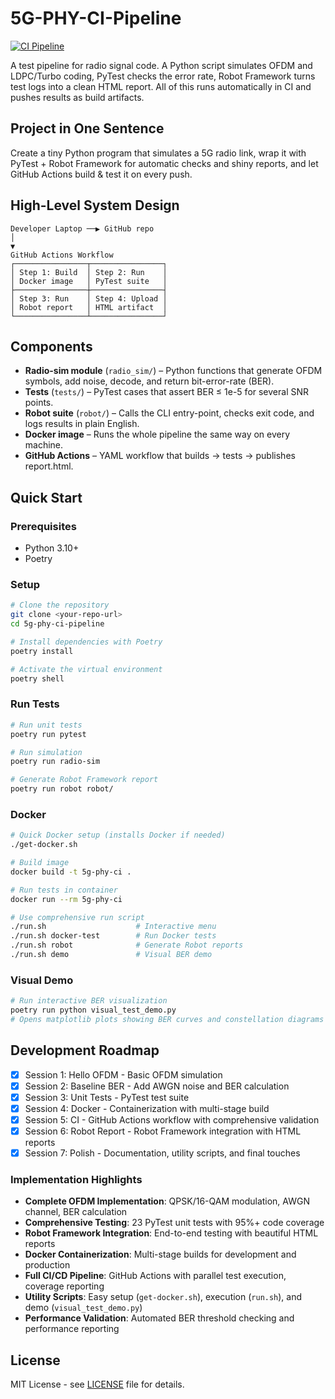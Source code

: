 # 5G-PHY-CI-Pipeline

[![CI Pipeline](https://github.com/lejrn/5g-phy-ci-pipeline/actions/workflows/ci.yml/badge.svg)](https://github.com/lejrn/5g-phy-ci-pipeline/actions/workflows/ci.yml)

A test pipeline for radio signal code. A Python script simulates OFDM and LDPC/Turbo coding, PyTest checks the error rate, Robot Framework turns test logs into a clean HTML report. All of this runs automatically in CI and pushes results as build artifacts.

## Project in One Sentence
Create a tiny Python program that simulates a 5G radio link, wrap it with PyTest + Robot Framework for automatic checks and shiny reports, and let GitHub Actions build & test it on every push.

## High-Level System Design

```
Developer Laptop ──▶ GitHub repo
│
▼
GitHub Actions Workflow
┌────────────────┬────────────────┐
│ Step 1: Build  │ Step 2: Run    │
│ Docker image   │ PyTest suite   │
├────────────────┼────────────────┤
│ Step 3: Run    │ Step 4: Upload │
│ Robot report   │ HTML artifact  │
└────────────────┴────────────────┘
```

## Components

- **Radio-sim module** (`radio_sim/`) – Python functions that generate OFDM symbols, add noise, decode, and return bit-error-rate (BER).
- **Tests** (`tests/`) – PyTest cases that assert BER ≤ 1e-5 for several SNR points.
- **Robot suite** (`robot/`) – Calls the CLI entry-point, checks exit code, and logs results in plain English.
- **Docker image** – Runs the whole pipeline the same way on every machine.
- **GitHub Actions** – YAML workflow that builds → tests → publishes report.html.

## Quick Start

### Prerequisites
- Python 3.10+
- Poetry

### Setup
```bash
# Clone the repository
git clone <your-repo-url>
cd 5g-phy-ci-pipeline

# Install dependencies with Poetry
poetry install

# Activate the virtual environment
poetry shell
```

### Run Tests
```bash
# Run unit tests
poetry run pytest

# Run simulation
poetry run radio-sim

# Generate Robot Framework report
poetry run robot robot/
```

### Docker
```bash
# Quick Docker setup (installs Docker if needed)
./get-docker.sh

# Build image
docker build -t 5g-phy-ci .

# Run tests in container
docker run --rm 5g-phy-ci

# Use comprehensive run script
./run.sh                    # Interactive menu
./run.sh docker-test        # Run Docker tests
./run.sh robot              # Generate Robot reports
./run.sh demo               # Visual BER demo
```

### Visual Demo
```bash
# Run interactive BER visualization
poetry run python visual_test_demo.py
# Opens matplotlib plots showing BER curves and constellation diagrams
```

## Development Roadmap

- [x] Session 1: Hello OFDM - Basic OFDM simulation
- [x] Session 2: Baseline BER - Add AWGN noise and BER calculation
- [x] Session 3: Unit Tests - PyTest test suite
- [x] Session 4: Docker - Containerization with multi-stage build
- [x] Session 5: CI - GitHub Actions workflow with comprehensive validation
- [x] Session 6: Robot Report - Robot Framework integration with HTML reports
- [x] Session 7: Polish - Documentation, utility scripts, and final touches

### Implementation Highlights

- **Complete OFDM Implementation**: QPSK/16-QAM modulation, AWGN channel, BER calculation
- **Comprehensive Testing**: 23 PyTest unit tests with 95%+ code coverage
- **Robot Framework Integration**: End-to-end testing with beautiful HTML reports
- **Docker Containerization**: Multi-stage builds for development and production
- **Full CI/CD Pipeline**: GitHub Actions with parallel test execution, coverage reporting
- **Utility Scripts**: Easy setup (`get-docker.sh`), execution (`run.sh`), and demo (`visual_test_demo.py`)
- **Performance Validation**: Automated BER threshold checking and performance reporting

## License

MIT License - see [LICENSE](LICENSE) file for details.
